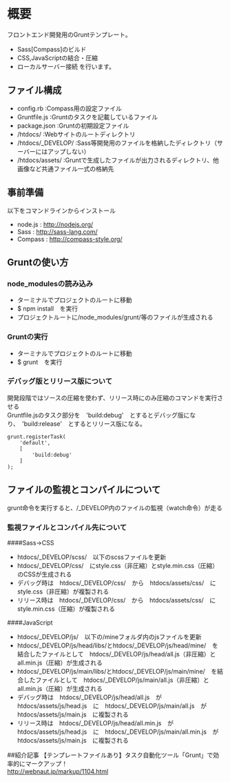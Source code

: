 # 概要
フロントエンド開発用のGruntテンプレート。  
- Sass[Compass]のビルド
- CSS,JavaScriptの結合・圧縮
- ローカルサーバー接続
を行います。

## ファイル構成
- config.rb         :Compass用の設定ファイル
- Gruntfile.js      :Gruntのタスクを記載しているファイル
- package.json      :Gruntの初期設定ファイル
- /htdocs/          :Webサイトのルートディレクトリ
- /htdocs/_DEVELOP/ :Sass等開発用のファイルを格納したディレクトリ（サーバーにはアップしない）
- /htdocs/assets/   :Gruntで生成したファイルが出力されるディレクトリ、他画像など共通ファイル一式の格納先

## 事前準備
以下をコマンドラインからインストール

- node.js : http://nodejs.org/
- Sass : http://sass-lang.com/
- Compass : http://compass-style.org/

## Gruntの使い方
### node_modulesの読み込み

+ ターミナルでプロジェクトのルートに移動
+ $ npm install　を実行
+ プロジェクトルートに/node_modules/grunt/等のファイルが生成される

### Gruntの実行

+ ターミナルでプロジェクトのルートに移動
+ $ grunt　を実行

### デバッグ版とリリース版について
開発段階ではソースの圧縮を使わず、リリース時にのみ圧縮のコマンドを実行させる  
Gruntfile.jsのタスク部分を　'build:debug'　とするとデバッグ版になり、　'build:release'　とするとリリース版になる。

```js:gruntタスク
grunt.registerTask(
	'default',
	[
		'build:debug'
	]
);
```

## ファイルの監視とコンパイルについて
grunt命令を実行すると、/_DEVELOP内のファイルの監視（watch命令）が走る

### 監視ファイルとコンパイル先について

####Sass->CSS
- htdocs/_DEVELOP/scss/　以下のscssファイルを更新
- htdocs/_DEVELOP/css/　にstyle.css（非圧縮）とstyle.min.css（圧縮）のCSSが生成される
- デバッグ時は　htdocs/_DEVELOP/css/　から　htdocs/assets/css/　にstyle.css（非圧縮）が複製される
- リリース時は　htdocs/_DEVELOP/css/　から　htdocs/assets/css/　にstyle.min.css（圧縮）が複製される

####JavaScript
- htdocs/_DEVELOP/js/　以下の/mineフォルダ内のjsファイルを更新
- htdocs/_DEVELOP/js/head/libs/とhtdocs/_DEVELOP/js/head/mine/　を結合したファイルとして　htdocs/_DEVELOP/js/head/all.js（非圧縮）とall.min.js（圧縮）が生成される
- htdocs/_DEVELOP/js/main/libs/とhtdocs/_DEVELOP/js/main/mine/　を結合したファイルとして　htdocs/_DEVELOP/js/main/all.js（非圧縮）とall.min.js（圧縮）が生成される
- デバッグ時は　htdocs/_DEVELOP/js/head/all.js　が　htdocs/assets/js/head.js　に　htdocs/_DEVELOP/js/main/all.js　が　htdocs/assets/js/main.js　に複製される
- リリース時は　htdocs/_DEVELOP/js/head/all.min.js　が　htdocs/assets/js/head.js　に　htdocs/_DEVELOP/js/main/all.min.js　が　htdocs/assets/js/main.js　に複製される

##紹介記事
【テンプレートファイルあり】タスク自動化ツール「Grunt」で効率的にマークアップ！  
http://webnaut.jp/markup/1104.html

